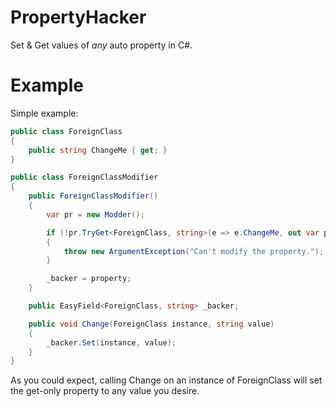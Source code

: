 # PropertyHacker
Set &amp; Get values of *any* auto property in C#.



# Example

Simple example:

```cs
public class ForeignClass
{
	public string ChangeMe { get; }
}

public class ForeignClassModifier
{
	public ForeignClassModifier()
	{
		var pr = new Modder();

		if (!pr.TryGet<ForeignClass, string>(e => e.ChangeMe, out var property))
		{
			throw new ArgumentException("Can't modify the property.");
		}

		_backer = property;
	}

	public EasyField<ForeignClass, string> _backer;

	public void Change(ForeignClass instance, string value)
	{
		_backer.Set(instance, value);
	}
}
```

As you could expect, calling Change on an instance of ForeignClass will set the get-only property to any value you desire.